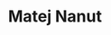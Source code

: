 ---
SICRIS: null
draft: false
fixName: matej_nanut
lab: null
labPos: null
location: R3.62 - Kabinet
mailInfo: matej.nanut@fri.uni-lj.si
officeHours: null
profName: Matej Nanut
profTitle: Zunanji sodelavec
telephoneInfo: null
title: Matej Nanut
---